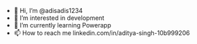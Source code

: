 - 👋 Hi, I’m @adisadis1234
- 👀 I’m interested in development
- 🌱 I’m currently learning Powerapp
- 📫 How to reach me linkedin.com/in/aditya-singh-10b999206

<!---
adisadis1234/adisadis1234 is a ✨ special ✨ repository because its `README.md` (this file) appears on your GitHub profile.
You can click the Preview link to take a look at your changes.
--->
